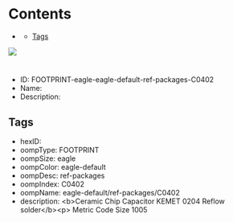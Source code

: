 



Contents
========

* [](#)
	* [Tags](#tags)
  
![][im]
# 

- ID: FOOTPRINT-eagle-eagle-default-ref-packages-C0402
- Name: 
- Description: 

## Tags

- hexID: 
- oompType: FOOTPRINT
- oompSize: eagle
- oompColor: eagle-default
- oompDesc: ref-packages
- oompIndex: C0402
- oompName: eagle-default/ref-packages/C0402
- description: &lt;b&gt;Ceramic Chip Capacitor KEMET 0204 Reflow solder&lt;/b&gt;&lt;p&gt;&#xD;
Metric Code Size 1005



[im]: image.png
